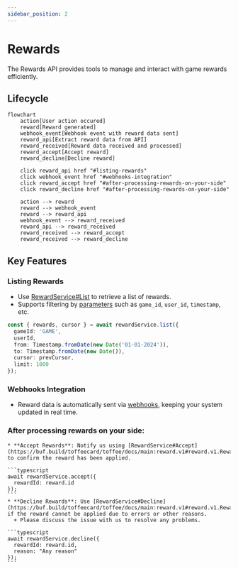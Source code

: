 ```yaml
---
sidebar_position: 2
---
```


# Rewards

The Rewards API provides tools to manage and interact with game rewards efficiently.

## Lifecycle

```mermaid
flowchart
    action[User action occured]
    reward[Reward generated]
    webhook_event[Webhook event with reward data sent]
    reward_api[Extract reward data from API]
    reward_received[Reward data received and processed]
    reward_accept[Accept reward]
    reward_decline[Decline reward]

    click reward_api href "#listing-rewards"
    click webhook_event href "#webhooks-integration"
    click reward_accept href "#after-processing-rewards-on-your-side"
    click reward_decline href "#after-processing-rewards-on-your-side"

    action --> reward
    reward --> webhook_event
    reward --> reward_api
    webhook_event --> reward_received
    reward_api --> reward_received
    reward_received --> reward_accept
    reward_received --> reward_decline
```


## Key Features

### Listing Rewards
  - Use [RewardService#List](https://buf.build/toffeecard/toffee/docs/main:reward.v1#reward.v1.RewardService.List) to retrieve a list of rewards.
  - Supports filtering by [parameters](https://buf.build/toffeecard/toffee/docs/main:reward.v1#reward.v1.ListRequest) such as `game_id`, `user_id`, `timestamp`, etc.

  ```typescript
  const { rewards, cursor } = await rewardService.list({
    gameId: 'GAME',
    userId,
    from: Timestamp.fromDate(new Date('01-01-2024')),
    to: Timestamp.fromDate(new Date()),
    cursor: prevCursor,
    limit: 1000
  });
  ```

### Webhooks Integration
  - Reward data is automatically sent via [webhooks](/apis/webhooks), keeping your system updated in real time.

### After processing rewards on your side:
    * **Accept Rewards**: Notify us using [RewardService#Accept](https://buf.build/toffeecard/toffee/docs/main:reward.v1#reward.v1.RewardService.Accept) to confirm the reward has been applied.

    ```typescript
    await rewardService.accept({
      rewardId: reward.id
    });
    ```
    * **Decline Rewards**: Use [RewardService#Decline](https://buf.build/toffeecard/toffee/docs/main:reward.v1#reward.v1.RewardService.Decline) if the reward cannot be applied due to errors or other reasons.
      + Please discuss the issue with us to resolve any problems.

    ```typescript
    await rewardService.decline({
      rewardId: reward.id,
      reason: "Any reason"
    });
    ```

